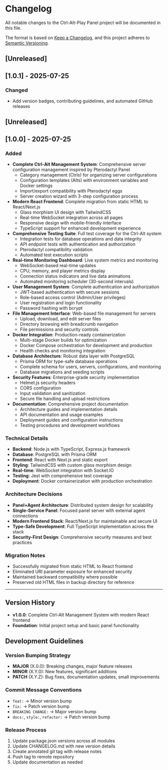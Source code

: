 # Changelog

All notable changes to the Ctrl-Alt-Play Panel project will be documented in this file.

The format is based on [Keep a Changelog](https://keepachangelog.com/en/1.0.0/),
and this project adheres to [Semantic Versioning](https://semver.org/spec/v2.0.0.html).

## [Unreleased]

## [1.0.1] - 2025-07-25

### Changed
- Add version badges, contributing guidelines, and automated GitHub releases

## [Unreleased]

## [1.0.0] - 2025-07-25

### Added
- **Complete Ctrl-Alt Management System**: Comprehensive server configuration management inspired by Pterodactyl Panel
  - Category management (Ctrls) for organizing server configurations
  - Configuration templates (Alts) with environment variables and Docker settings
  - Import/export compatibility with Pterodactyl eggs
  - Server creation wizard with 3-step configuration process
- **Modern React Frontend**: Complete migration from static HTML to React/Next.js
  - Glass morphism UI design with TailwindCSS
  - Real-time WebSocket integration across all pages
  - Responsive design with mobile-friendly interface
  - TypeScript support for enhanced development experience
- **Comprehensive Testing Suite**: Full test coverage for the Ctrl-Alt system
  - Integration tests for database operations and data integrity
  - API endpoint tests with authentication and authorization
  - Pterodactyl compatibility validation
  - Automated test execution scripts
- **Real-time Monitoring Dashboard**: Live system metrics and monitoring
  - WebSocket-based real-time updates
  - CPU, memory, and player metrics display
  - Connection status indicators and live data animations
  - Automated monitoring scheduler (30-second intervals)
- **User Management System**: Complete authentication and authorization
  - JWT-based authentication with secure sessions
  - Role-based access control (Admin/User privileges)
  - User registration and login functionality
  - Password hashing with bcrypt
- **File Management Interface**: Web-based file management for servers
  - Upload, download, and edit server files
  - Directory browsing with breadcrumb navigation
  - File permissions and security controls
- **Docker Integration**: Production-ready containerization
  - Multi-stage Docker builds for optimization
  - Docker Compose orchestration for development and production
  - Health checks and monitoring integration
- **Database Architecture**: Robust data layer with PostgreSQL
  - Prisma ORM for type-safe database operations
  - Complete schema for users, servers, configurations, and monitoring
  - Database migrations and seeding scripts
- **Security Features**: Enterprise-grade security implementation
  - Helmet.js security headers
  - CORS configuration
  - Input validation and sanitization
  - Secure file handling and upload restrictions
- **Documentation**: Comprehensive project documentation
  - Architecture guides and implementation details
  - API documentation and usage examples
  - Deployment guides and configuration instructions
  - Testing procedures and development workflows

### Technical Details
- **Backend**: Node.js with TypeScript, Express.js framework
- **Database**: PostgreSQL with Prisma ORM
- **Frontend**: React with Next.js and static export
- **Styling**: TailwindCSS with custom glass morphism design
- **Real-time**: WebSocket integration with Socket.IO
- **Testing**: Jest with comprehensive test coverage
- **Deployment**: Docker containerization with production orchestration

### Architecture Decisions
- **Panel+Agent Architecture**: Distributed system design for scalability
- **Single-Service Panel**: Focused panel server with external agent connections
- **Modern Frontend Stack**: React/Next.js for maintainable and secure UI
- **Type-Safe Development**: Full TypeScript implementation across the stack
- **Security-First Design**: Comprehensive security measures and best practices

### Migration Notes
- Successfully migrated from static HTML to React frontend
- Eliminated URI parameter exposure for enhanced security
- Maintained backward compatibility where possible
- Preserved old HTML files in backup directory for reference

---

## Version History

- **v1.0.0**: Complete Ctrl-Alt Management System with modern React frontend
- **Foundation**: Initial project setup and basic panel functionality

## Development Guidelines

### Version Bumping Strategy
- **MAJOR** (X.0.0): Breaking changes, major feature releases
- **MINOR** (X.Y.0): New features, significant additions
- **PATCH** (X.Y.Z): Bug fixes, documentation updates, small improvements

### Commit Message Conventions
- `feat:` → Minor version bump
- `fix:` → Patch version bump
- `BREAKING CHANGE:` → Major version bump
- `docs:`, `style:`, `refactor:` → Patch version bump

### Release Process
1. Update package.json versions across all modules
2. Update CHANGELOG.md with new version details
3. Create annotated git tag with release notes
4. Push tag to remote repository
5. Update documentation as needed
